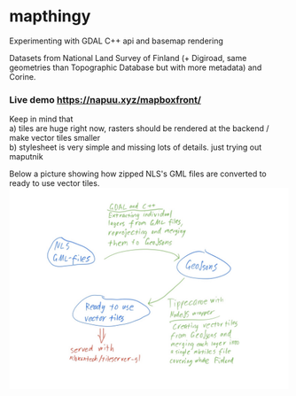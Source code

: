 # mapthingy
Experimenting with GDAL C++ api and basemap rendering

Datasets from National Land Survey of Finland (+ Digiroad, same geometries than Topographic Database but with more metadata) and Corine.


### Live demo https://napuu.xyz/mapboxfront/
Keep in mind that<br>
a) tiles are huge right now, rasters should be rendered at the backend / make vector tiles smaller<br>
b) stylesheet is very simple and missing lots of details. just trying out maputnik

Below a picture showing how zipped NLS's GML files are converted to ready to use vector tiles.
![architecture](BAF40233-E724-4330-8C61-AC5A068246DB.jpeg?raw=true "architecture")

